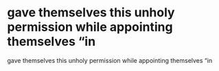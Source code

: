 # gave themselves this unholy permission while appointing themselves “in

gave themselves this unholy permission while appointing themselves “in